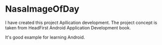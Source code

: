 NasaImageOfDay
==============
I have created this project Apllication development. The project concept is taken from HeadFirst Android Application 
Development book.

It's good example for learning Android.
